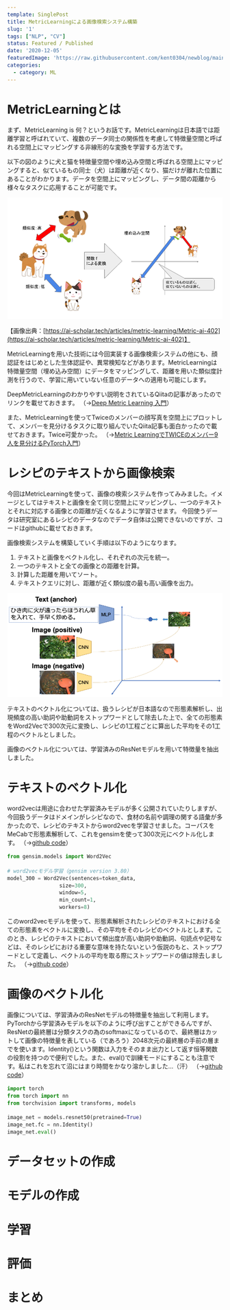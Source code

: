 ```yaml
---
template: SinglePost
title: MetricLearningによる画像検索システム構築
slug: '1'
tags: ["NLP", "CV"]
status: Featured / Published
date: '2020-12-05'
featuredImage: 'https://raw.githubusercontent.com/kent0304/newblog/main/content/posts/images/img-2/coembeddings.png'
categories:
  - category: ML
---
```


# MetricLearningとは
まず、MetricLearning is 何？というお話です。MetricLearningは日本語では距離学習と呼ばれていて、複数のデータ同士の関係性を考慮して特徴量空間と呼ばれる空間上にマッピングする非線形的な変換を学習する方法です。

以下の図のように犬と猫を特徴量空間や埋め込み空間と呼ばれる空間上にマッピングすると、似ているもの同士（犬）は距離が近くなり、猫だけが離れた位置にあることがわかります。データを空間上にマッピングし、データ間の距離から様々なタスクに応用することが可能です。

![](./images/img-2/what_is_metric.png)

【画像出典：[https://ai-scholar.tech/articles/metric-learning/Metric-ai-402](https://ai-scholar.tech/articles/metric-learning/Metric-ai-402)】

MetricLearningを用いた技術には今回実装する画像検索システムの他にも、顔認証をはじめとした生体認証や、異常検知などがあります。MetricLearningは特徴量空間（埋め込み空間）にデータをマッピングして、距離を用いた類似度計測を行うので、学習に用いていない任意のデータへの適用も可能にします。

DeepMetricLearningのわかりやすい説明をされているQiitaの記事があったのでリンクを載せておきます。
（→[Deep Metric Learning 入門](https://qiita.com/gesogeso/items/547079f967d9bbf9aca8#1-deep-metric-learning-%E6%A6%82%E8%A6%81)）

また、MetricLearningを使ってTwiceのメンバーの顔写真を空間上にプロットして、メンバーを見分けるタスクに取り組んでいたQiita記事も面白かったので載せておきます。Twice可愛かった。
（→[Metric LearningでTWICEのメンバー9人を見分けるPyTorch入門](https://qiita.com/TodayInsane/items/26e99bd1a7ac69d4277b)）

# レシピのテキストから画像検索
今回はMetricLearningを使って、画像の検索システムを作ってみみました。イメージとしてはテキストと画像を全て同じ空間上にマッピングし、一つのテキストとそれに対応する画像との距離が近くなるように学習させます。
今回使うデータは研究室にあるレシピのデータなのでデータ自体は公開できないのですが、コードはgithubに載せておきます。

画像検索システムを構築していく手順は以下のようになります。
1. テキストと画像をベクトル化し、それぞれの次元を統一。
2. 一つのテキストと全ての画像との距離を計算。
3. 計算した距離を用いてソート。
3. テキストクエリに対し、距離が近く類似度の最も高い画像を出力。

![](./images/img-2/coembeddings.png)

テキストのベクトル化については、扱うレシピが日本語なので形態素解析し、出現頻度の高い助詞や助動詞をストップワードとして除去した上で、全ての形態素をWord2Vecで300次元に変換し、レシピの1工程ごとに算出した平均をその1工程のベクトルとしました。

画像のベクトル化については、学習済みのResNetモデルを用いて特徴量を抽出しました。

# テキストのベクトル化
word2vecは用途に合わせた学習済みモデルが多く公開されていたりしますが、今回扱うデータはドメインがレシピなので、食材の名前や調理の関する語彙が多かったので、レシピのテキストからword2vecを学習させました。コーパスをMeCabで形態素解析して、これをgensimを使って300次元にベクトル化します。
（→[github code](https://github.com/kent0304/Text2ImageRetrieval/blob/master/word2vec.py)）

```python [word2vec.py]
from gensim.models import Word2Vec

# word2vecモデル学習（gensim version 3.80）
model_300 = Word2Vec(sentences=token_data,
                 size=300,
                 window=5,
                 min_count=1,
                 workers=8)
```

このword2vecモデルを使って、形態素解析されたレシピのテキストにおける全ての形態素をベクトルに変換し、その平均をそのレシピのベクトルとします。このとき、レシピのテキストにおいて頻出度が高い助詞や助動詞、句読点や記号などは、そのレシピにおける重要な意味を持たないという仮説のもと、ストップワードとして定義し、ベクトルの平均を取る際にストップワードの値は除去しました。
（→[github code](https://github.com/kent0304/Text2ImageRetrieval/blob/master/make_textdata.py)）

# 画像のベクトル化
画像については、学習済みのResNetモデルの特徴量を抽出して利用します。PyTorchから学習済みモデルを以下のように呼び出すことができるんですが、ResNetの最終層は分類タスクの為のsoftmaxになっているので、最終層はカットして画像の特徴量を表している（であろう）2048次元の最終層の手前の層までを使います。Identity()という関数は入力をそのまま出力として返す恒等関数の役割を持つので便利でした。また、eval()で訓練モードにすることも注意です。私はこれを忘れて沼にはまり時間をかなり溶かしました...（汗）
（→[github code](https://github.com/kent0304/Text2ImageRetrieval/blob/master/make_imagedata.py)）

```python
import torch
from torch import nn
from torchvision import transforms, models

image_net = models.resnet50(pretrained=True)
image_net.fc = nn.Identity()
image_net.eval()
```

# データセットの作成

# モデルの作成

# 学習

# 評価

# まとめ


